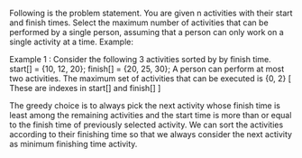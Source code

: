 Following is the problem statement. You are given n activities with their start and finish times. Select the maximum number of activities that can be performed by a single person, assuming that a person can only work on a single activity at a time. Example:

Example 1 : Consider the following 3 activities sorted by by finish time. start[] = {10, 12, 20}; finish[] = {20, 25, 30}; A person can perform at most two activities. The maximum set of activities that can be executed is {0, 2} [ These are indexes in start[] and finish[] ]

The greedy choice is to always pick the next activity whose finish time is least among the remaining activities and the start time is more than or equal to the finish time of previously selected activity. We can sort the activities according to their finishing time so that we always consider the next activity as minimum finishing time activity.
